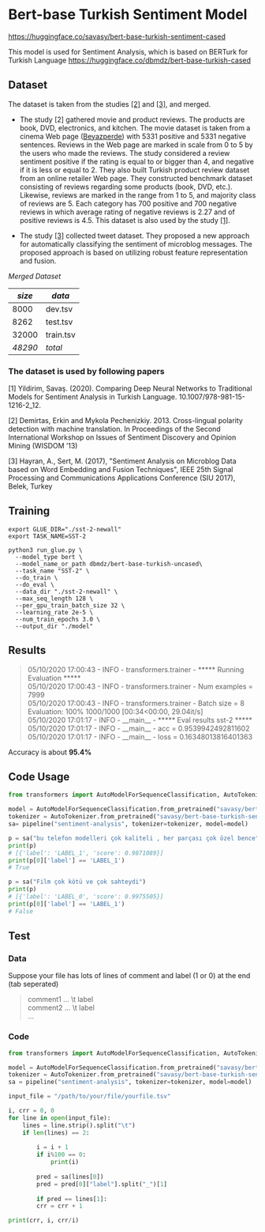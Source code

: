 # Bert-base Turkish Sentiment Model

https://huggingface.co/savasy/bert-base-turkish-sentiment-cased

This model is used for Sentiment Analysis, which is based on BERTurk for Turkish Language https://huggingface.co/dbmdz/bert-base-turkish-cased


## Dataset

The dataset is taken from the studies [[2]](#paper-2) and [[3]](#paper-3), and merged.

* The study [2] gathered movie and product reviews. The products are book, DVD, electronics, and kitchen.
The movie dataset is taken from a cinema Web page ([Beyazperde](www.beyazperde.com)) with
5331 positive and 5331 negative sentences. Reviews in the Web page are marked in
scale from 0 to 5 by the users who made the reviews. The study considered a review
sentiment positive if the rating is equal to or bigger than 4, and negative if it is less
or equal to 2. They also built Turkish product review dataset from an online retailer
Web page. They constructed benchmark dataset consisting of reviews regarding some
products (book, DVD, etc.). Likewise, reviews are marked in the range from 1 to 5,
and majority class of reviews are 5. Each category has 700 positive and 700 negative
reviews in which average rating of negative reviews is 2.27 and of positive reviews
is 4.5. This dataset is also used by the study [[1]](#paper-1).

* The study [[3]](#paper-3) collected tweet dataset. They proposed a new approach for automatically classifying the sentiment of microblog messages. The proposed approach is based on utilizing robust feature representation and fusion. 

*Merged Dataset* 

| *size*   | *data* |
|--------|----|
|   8000 |dev.tsv|
|   8262 |test.tsv|
|  32000 |train.tsv|
|  *48290* |*total*|

### The dataset is used by following papers

<a id="paper-1">[1]</a> Yildirim, Savaş. (2020). Comparing Deep Neural Networks to Traditional Models for Sentiment Analysis in Turkish Language. 10.1007/978-981-15-1216-2_12. 

<a id="paper-2">[2]</a> Demirtas, Erkin and Mykola Pechenizkiy. 2013. Cross-lingual polarity detection with machine translation. In Proceedings of the Second International Workshop on Issues of Sentiment
Discovery and Opinion Mining (WISDOM ’13)

<a id="paper-3">[3]</a> Hayran, A.,   Sert, M. (2017), "Sentiment Analysis on Microblog Data based on Word Embedding and Fusion Techniques", IEEE 25th Signal Processing and Communications Applications Conference (SIU 2017), Belek, Turkey


## Training

```shell
export GLUE_DIR="./sst-2-newall"
export TASK_NAME=SST-2

python3 run_glue.py \
  --model_type bert \
  --model_name_or_path dbmdz/bert-base-turkish-uncased\
  --task_name "SST-2" \
  --do_train \
  --do_eval \
  --data_dir "./sst-2-newall" \
  --max_seq_length 128 \
  --per_gpu_train_batch_size 32 \
  --learning_rate 2e-5 \
  --num_train_epochs 3.0 \
  --output_dir "./model"
```


## Results

> 05/10/2020 17:00:43 - INFO - transformers.trainer -   \*\*\*\*\* Running Evaluation \*\*\*\*\*  
> 05/10/2020 17:00:43 - INFO - transformers.trainer -     Num examples = 7999  
> 05/10/2020 17:00:43 - INFO - transformers.trainer -     Batch size = 8  
> Evaluation: 100% 1000/1000 [00:34<00:00, 29.04it/s]  
> 05/10/2020 17:01:17 - INFO - \_\_main__ -   \*\*\*\*\* Eval results sst-2 \*\*\*\*\*  
> 05/10/2020 17:01:17 - INFO - \_\_main__ -     acc = 0.9539942492811602  
> 05/10/2020 17:01:17 - INFO - \_\_main__ -     loss = 0.16348013816401363

Accuracy is about **95.4%**


## Code Usage

```python
from transformers import AutoModelForSequenceClassification, AutoTokenizer, pipeline

model = AutoModelForSequenceClassification.from_pretrained("savasy/bert-base-turkish-sentiment-cased")
tokenizer = AutoTokenizer.from_pretrained("savasy/bert-base-turkish-sentiment-cased")
sa= pipeline("sentiment-analysis", tokenizer=tokenizer, model=model)

p = sa("bu telefon modelleri çok kaliteli , her parçası çok özel bence")
print(p)
# [{'label': 'LABEL_1', 'score': 0.9871089}]
print(p[0]['label'] == 'LABEL_1')
# True

p = sa("Film çok kötü ve çok sahteydi")
print(p)
# [{'label': 'LABEL_0', 'score': 0.9975505}]
print(p[0]['label'] == 'LABEL_1')
# False
```


## Test
### Data

Suppose your file has lots of lines of comment and label (1 or 0) at the end  (tab seperated)

> comment1 ... \t label  
> comment2 ... \t label  
> ...

### Code

```python
from transformers import AutoModelForSequenceClassification, AutoTokenizer, pipeline

model = AutoModelForSequenceClassification.from_pretrained("savasy/bert-base-turkish-sentiment-cased")
tokenizer = AutoTokenizer.from_pretrained("savasy/bert-base-turkish-sentiment-cased")
sa = pipeline("sentiment-analysis", tokenizer=tokenizer, model=model)

input_file = "/path/to/your/file/yourfile.tsv"

i, crr = 0, 0
for line in open(input_file):
    lines = line.strip().split("\t")
    if len(lines) == 2:
        
        i = i + 1
        if i%100 == 0:
            print(i)
        
        pred = sa(lines[0])
        pred = pred[0]["label"].split("_")[1]
        
        if pred == lines[1]:
        crr = crr + 1

print(crr, i, crr/i)
```
